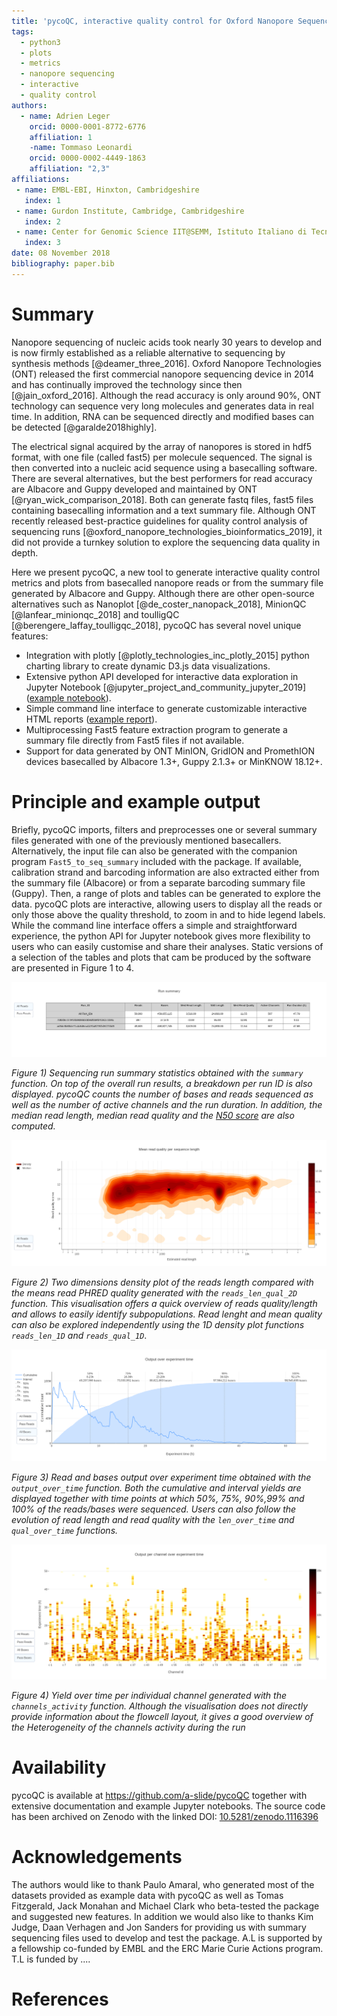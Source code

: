 ```yaml
---
title: 'pycoQC, interactive quality control for Oxford Nanopore Sequencing '
tags:
  - python3
  - plots
  - metrics
  - nanopore sequencing 
  - interactive
  - quality control
authors:
  - name: Adrien Leger
    orcid: 0000-0001-8772-6776
    affiliation: 1
    -name: Tommaso Leonardi
    orcid: 0000-0002-4449-1863
    affiliation: "2,3"
affiliations:
 - name: EMBL-EBI, Hinxton, Cambridgeshire
   index: 1
 - name: Gurdon Institute, Cambridge, Cambridgeshire
   index: 2
 - name: Center for Genomic Science IIT@SEMM, Istituto Italiano di Tecnologia (IIT), Milan, Italy
   index: 3
date: 08 November 2018
bibliography: paper.bib
---
```


# Summary

Nanopore sequencing of nucleic acids took nearly 30 years to develop and is now firmly established as a reliable alternative to sequencing by synthesis methods [@deamer_three_2016]. Oxford Nanopore Technologies (ONT) released the first commercial nanopore sequencing device in 2014 and has continually improved the technology since then [@jain_oxford_2016]. Although the read accuracy is only around 90%, ONT technology can sequence very long molecules and generates data in real time. In addition, RNA can be sequenced directly and modified bases can be detected [@garalde2018highly].

The electrical signal acquired by the array of nanopores is stored in hdf5 format, with one file (called fast5) per molecule sequenced. The signal is then converted into a nucleic acid sequence using a basecalling software. There are several alternatives, but the best performers for read accuracy are Albacore and Guppy developed and maintained by ONT [@ryan_wick_comparison_2018]. Both can generate fastq files, fast5 files containing basecalling information and a text summary file. Although ONT recently released best-practice guidelines for quality control analysis of sequencing runs [@oxford_nanopore_technologies_bioinformatics_2019], it did not provide a turnkey solution to explore the sequencing data quality in depth.

Here we present pycoQC, a new tool to generate interactive quality control metrics and plots from basecalled nanopore reads or from the summary file generated by Albacore and Guppy. Although there are other open-source alternatives such as Nanoplot [@de_coster_nanopack_2018], MinionQC [@lanfear_minionqc_2018] and toulligQC [@berengere_laffay_toulligqc_2018], pycoQC has several novel unique features:

* Integration with plotly [@plotly_technologies_inc_plotly_2015] python charting library to create dynamic D3.js data visualizations.
* Extensive python API developed for interactive data exploration in Jupyter Notebook [@jupyter_project_and_community_jupyter_2019] ([example notebook](https://a-slide.github.io/pycoQC/pycoQC_usage.html)).
* Simple command line interface to generate customizable interactive HTML reports ([example report](https://a-slide.github.io/pycoQC/pycoQC_Albacore-2.1.10_basecall-1D-DNA.htmll)).
* Multiprocessing Fast5 feature extraction program to generate a summary file directly from Fast5 files if not available.
* Support for data generated by ONT MinION, GridION and PromethION devices basecalled by Albacore 1.3+, Guppy 2.1.3+ or MinKNOW 18.12+. 

# Principle and example output

Briefly, pycoQC imports, filters and preprocesses one or several summary files generated with one of the previously mentioned basecallers. Alternatively, the input file can also be generated with the companion program `Fast5_to_seq_summary` included with the package. If available, calibration strand and barcoding information are also extracted either from the summary file (Albacore) or from a separate barcoding summary file (Guppy). Then, a range of plots and tables can be generated to explore the data. pycoQC plots are interactive, allowing users to display all the reads or only those above the quality threshold, to zoom in and to hide legend labels. While the command line interface offers a simple and straightforward experience, the python API for Jupyter notebook gives more flexibility to users who can easily customise and share their analyses. Static versions of a selection of the tables and plots that cam be produced by the software are presented in Figure 1 to 4.

![](pictures/summary.png)

*Figure 1) Sequencing run summary statistics obtained with the `summary` function. On top of the overall run results, a breakdown per run ID is also displayed. pycoQC counts the number of bases and reads sequenced as well as the number of active channels and the run duration. In addition, the median read length, median read quality and the [N50 score](https://en.wikipedia.org/wiki/N50,_L50,_and_related_statistics#N50) are also computed.*

![](pictures/reads_qual_len_2D_example.png)

*Figure 2) Two dimensions density plot of the reads length compared with the means read PHRED quality generated with the `reads_len_qual_2D` function. This visualisation offers a quick overview of reads quality/length and allows to easily identify subpopulations. Read lenght and mean quality can also be explored independently using the 1D density plot functions `reads_len_1D`  and `reads_qual_1D`*.   

![](pictures/output_over_time.png)

*Figure 3) Read and bases output over experiment time obtained with the `output_over_time` function. Both the cumulative and interval yields are displayed together with time points at which 50%, 75%, 90%,99% and 100% of the reads/bases were sequenced. Users can also follow the evolution of read length and read quality with the `len_over_time` and `qual_over_time` functions.*

![](pictures/channels_activity.png)

*Figure 4) Yield over time per individual channel generated with the `channels_activity` function. Although the  visualisation does not directly provide information about the flowcell layout, it gives a good overview of the Heterogeneity of the channels activity during the run*

# Availability

pycoQC is available at https://github.com/a-slide/pycoQC together with extensive documentation and example Jupyter notebooks. The source code has been archived on Zenodo with the linked DOI: [10.5281/zenodo.1116396](https://doi.org/10.5281/zenodo.1116396)

# Acknowledgements

The authors would like to thank Paulo Amaral, who generated most of the datasets provided as example data with pycoQC as well as Tomas Fitzgerald, Jack Monahan and Michael Clark who beta-tested the package and suggested new features. In addition we would also like to thanks Kim Judge, Daan Verhagen and Jon Sanders for providing us with summary sequencing files used to develop and test the package. A.L is supported by a fellowship co-funded by EMBL and the ERC Marie Curie Actions program. T.L is funded by .... 

# References
